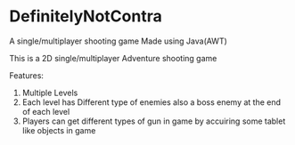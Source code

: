 # DefinitelyNotContra
A single/multiplayer shooting game
Made using Java(AWT)

This is a 2D single/multiplayer Adventure shooting game

Features:
1. Multiple Levels
2. Each level has Different type of enemies also a boss enemy at the end of each level
3. Players can get different types of gun in game by accuiring some tablet like objects in game
